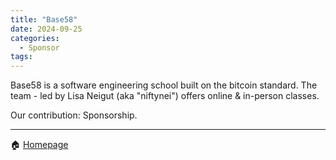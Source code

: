 ```yaml
---
title: "Base58"
date: 2024-09-25
categories:
  - Sponsor
tags:
---
```

Base58 is a software engineering school built on the bitcoin standard.
The team - led by Lisa Neigut (aka "niftynei") offers online & in-person classes.

Our contribution: Sponsorship.

---

🏠 [Homepage](https://base58.info/)